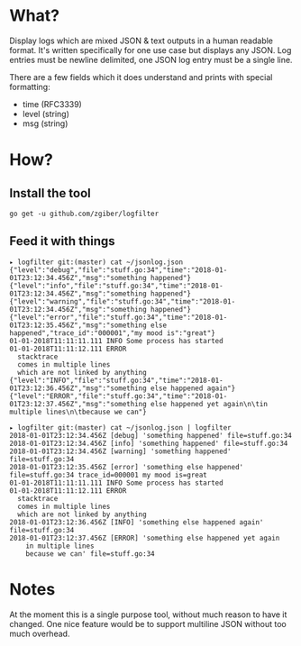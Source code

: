 # What?

Display logs which are mixed JSON & text outputs in a human readable format. It's written specifically for one use case but displays any JSON.
Log entries must be newline delimited, one JSON log entry must be a single line.

There are a few fields which it does understand and prints with special formatting:
- time (RFC3339)
- level (string)
- msg   (string)

# How?

## Install the tool

`go get -u github.com/zgiber/logfilter`

## Feed it with things

```
▸ logfilter git:(master) cat ~/jsonlog.json
{"level":"debug","file":"stuff.go:34","time":"2018-01-01T23:12:34.456Z","msg":"something happened"}
{"level":"info","file":"stuff.go:34","time":"2018-01-01T23:12:34.456Z","msg":"something happened"}
{"level":"warning","file":"stuff.go:34","time":"2018-01-01T23:12:34.456Z","msg":"something happened"}
{"level":"error","file":"stuff.go:34","time":"2018-01-01T23:12:35.456Z","msg":"something else happened","trace_id":"000001","my mood is":"great"}
01-01-2018T11:11:11.111 INFO Some process has started
01-01-2018T11:11:12.111 ERROR
  stacktrace
  comes in multiple lines
  which are not linked by anything
{"level":"INFO","file":"stuff.go:34","time":"2018-01-01T23:12:36.456Z","msg":"something else happened again"}
{"level":"ERROR","file":"stuff.go:34","time":"2018-01-01T23:12:37.456Z","msg":"something else happened yet again\n\tin multiple lines\n\tbecause we can"}

▸ logfilter git:(master) cat ~/jsonlog.json | logfilter
2018-01-01T23:12:34.456Z [debug] 'something happened' file=stuff.go:34
2018-01-01T23:12:34.456Z [info] 'something happened' file=stuff.go:34
2018-01-01T23:12:34.456Z [warning] 'something happened' file=stuff.go:34
2018-01-01T23:12:35.456Z [error] 'something else happened' file=stuff.go:34 trace_id=000001 my mood is=great
01-01-2018T11:11:11.111 INFO Some process has started
01-01-2018T11:11:12.111 ERROR
  stacktrace
  comes in multiple lines
  which are not linked by anything
2018-01-01T23:12:36.456Z [INFO] 'something else happened again' file=stuff.go:34
2018-01-01T23:12:37.456Z [ERROR] 'something else happened yet again
	in multiple lines
	because we can' file=stuff.go:34
```

# Notes

At the moment this is a single purpose tool, without much reason to have it changed.
One nice feature would be to support multiline JSON without too much overhead.
